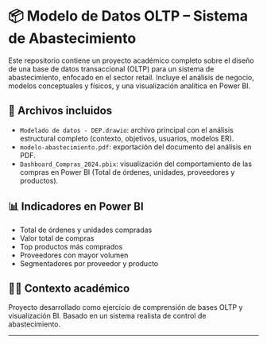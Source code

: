 # 📦 Modelo de Datos OLTP – Sistema de Abastecimiento

Este repositorio contiene un proyecto académico completo sobre el diseño de una base de datos transaccional (OLTP) para un sistema de abastecimiento, enfocado en el sector retail. Incluye el análisis de negocio, modelos conceptuales y físicos, y una visualización analítica en Power BI.

## 📄 Archivos incluidos

- `Modelado de datos - DEP.drawio`: archivo principal con el análisis estructural completo (contexto, objetivos, usuarios, modelos ER).
- `modelo-abastecimiento.pdf`: exportación del documento del análisis en PDF.
- `Dashboard_Compras_2024.pbix`: visualización del comportamiento de las compras en Power BI (Total de órdenes, unidades, proveedores y productos).

## 📊 Indicadores en Power BI

- Total de órdenes y unidades compradas
- Valor total de compras
- Top productos más comprados
- Proveedores con mayor volumen
- Segmentadores por proveedor y producto

## 👨‍🏫 Contexto académico

Proyecto desarrollado como ejercicio de comprensión de bases OLTP y visualización BI. Basado en un sistema realista de control de abastecimiento.

---
